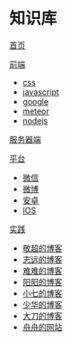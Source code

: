 # 知识库

[首页](index.md)

[前端]()

  * [css](frontend/css.md)
  * [javascript](frontend/javascript.md)
  * [google](frontend/google.md)
  * [meteor]()
  * [nodejs](frontend/nodejs.md)

[服务器端]()

[平台]()

  * [微信](platform/wechat.md)
  * [微博]()
  * [安卓]()
  * [IOS]()

[实践]()

  * [敬超的博客](http://www.jingchaofang.com)
  * [志远的博客](http://vvwall.com)
  * [难难的博客](http://isunday.top)
  * [阳阳的博客](http://piu.pw)
  * [小七的博客](http://sevenskey.sinaapp.com)
  * [少华的博客](http://www.sharefood.space)
  * [大刀的博客](http://lzzone.top)
  * [舟舟的网站](http://www.csharpstudy.cn/)

